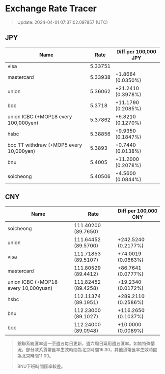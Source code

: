 # Exchange Rate Tracer

> Update: 2024-04-01 07:37:02.097857 (UTC)

## JPY

| Name                                    |    Rate | Diff per 100,000 JPY   |
|-----------------------------------------|---------|------------------------|
| visa                                    | 5.33751 |                        |
| mastercard                              | 5.33938 | +1.8664 (0.0350%)      |
| union                                   | 5.36062 | +21.2410 (0.3978%)     |
| boc                                     | 5.3718  | +11.1790 (0.2085%)     |
| union ICBC (+MOP18 every 100,000yen)    | 5.37862 | +6.8210 (0.1270%)      |
| hsbc                                    | 5.38856 | +9.9350 (0.1847%)      |
| boc TT withdraw (+MOP5 every 10,000yen) | 5.3893  | +0.7440 (0.0138%)      |
| bnu                                     | 5.4005  | +11.2000 (0.2078%)     |
| soicheong                               | 5.40506 | +4.5600 (0.0844%)      |

## CNY

| Name                                 | Rate                | Diff per 100,000 CNY   |
|--------------------------------------|---------------------|------------------------|
| soicheong                            | 111.40200	(89.7650) |                        |
| union                                | 111.64452	(89.5700) | +242.5240 (0.2177%)    |
| visa                                 | 111.71853	(89.5107) | +74.0019 (0.0663%)     |
| mastercard                           | 111.80529	(89.4412) | +86.7641 (0.0777%)     |
| union ICBC (+MOP18 every 10,000yuan) | 111.82452	(89.4258) | +19.2340 (0.0172%)     |
| hsbc                                 | 112.11374	(89.1951) | +289.2110 (0.2586%)    |
| bnu                                  | 112.23000	(89.1027) | +116.2650 (0.1037%)    |
| boc                                  | 112.24000	(89.0948) | +10.0000 (0.0089%)     |


> 銀聯系統匯率週一至週五每日更新，週六周日延用週五匯率。如無特殊情況，部分歐系貨幣匯率生效時間為北京時間16:30，其他貨幣匯率生效時間為北京時間11:00。

> BNU下班時間匯率較差。

